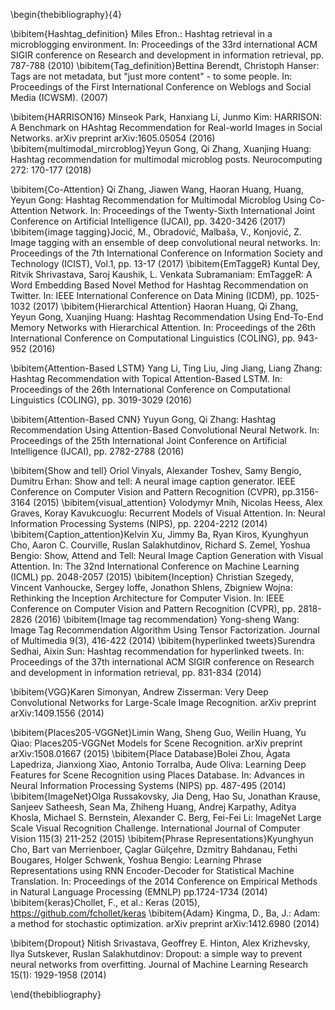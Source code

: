 \begin{thebibliography}{4}

\bibitem{Hashtag_definition} Miles Efron.:
Hashtag retrieval in a microblogging environment. In: Proceedings of the 33rd international ACM SIGIR conference on Research and development in information retrieval, pp. 787-788 (2010)
\bibitem{Tag_definition}Bettina Berendt, Christoph Hanser:
Tags are not metadata, but "just more content" - to some people. In: Proceedings of the First International Conference on Weblogs and Social Media (ICWSM). (2007)

\bibitem{HARRISON16} 	Minseok Park, Hanxiang Li, Junmo Kim:
HARRISON: A Benchmark on HAshtag Recommendation for Real-world Images in Social Networks. arXiv preprint arXiv:1605.05054 (2016)
\bibitem{multimodal_mircroblog}Yeyun Gong, Qi Zhang, Xuanjing Huang:
Hashtag recommendation for multimodal microblog posts. Neurocomputing 272: 170-177 (2018)

\bibitem{Co-Attention} Qi Zhang, Jiawen Wang, Haoran Huang,  Huang, Yeyun Gong:
Hashtag Recommendation for Multimodal Microblog Using Co-Attention Network. In: Proceedings of the Twenty-Sixth International Joint Conference on Artificial Intelligence (IJCAI), pp. 3420-3426 (2017) 
\bibitem{image tagging}Jocić, M., Obradović, Malbaša, V., Konjović, Z. Image tagging with an ensemble of deep convolutional neural networks. In: Proceedings of the 7th International Conference on Information Society and Technology (ICIST), Vol.1, pp. 13-17 (2017)
\bibitem{EmTaggeR}	Kuntal Dey, Ritvik Shrivastava, Saroj Kaushik, L. Venkata Subramaniam:
EmTaggeR: A Word Embedding Based Novel Method for Hashtag Recommendation on Twitter. In: IEEE International Conference on Data Mining (ICDM), pp. 1025-1032 (2017)
\bibitem{Hierarchical Attention} Haoran Huang, Qi Zhang, Yeyun Gong, Xuanjing Huang:
Hashtag Recommendation Using End-To-End Memory Networks with Hierarchical Attention. In: Proceedings of
the 26th International Conference on Computational Linguistics (COLING), pp. 943-952 (2016)

\bibitem{Attention-Based LSTM} Yang Li, Ting Liu, Jing Jiang, Liang Zhang:
Hashtag Recommendation with Topical Attention-Based LSTM. In: Proceedings of
the 26th International Conference on Computational Linguistics (COLING), pp. 3019-3029 (2016)

\bibitem{Attention-Based CNN} 	Yuyun Gong, Qi Zhang:
Hashtag Recommendation Using Attention-Based Convolutional Neural Network. In: Proceedings of the 25th International Joint Conference on Artificial Intelligence (IJCAI), pp. 2782-2788 (2016)

\bibitem{Show and tell} 	Oriol Vinyals, Alexander Toshev, Samy Bengio, Dumitru Erhan:
Show and tell: A neural image caption generator. IEEE Conference on Computer Vision and Pattern Recognition (CVPR), pp.3156-3164 (2015)
\bibitem{visual_attention}	Volodymyr Mnih, Nicolas Heess, Alex Graves, Koray Kavukcuoglu:
Recurrent Models of Visual Attention. In: Neural Information Processing Systems (NIPS), pp. 2204-2212 (2014)
\bibitem{Caption_attention}Kelvin Xu, Jimmy Ba, Ryan Kiros, Kyunghyun Cho, Aaron C. Courville, Ruslan Salakhutdinov, Richard S. Zemel, Yoshua Bengio:
Show, Attend and Tell: Neural Image Caption Generation with Visual Attention. In: The 32nd International Conference on Machine Learning (ICML) pp. 2048-2057 (2015)
\bibitem{Inception}	Christian Szegedy, Vincent Vanhoucke, Sergey Ioffe, Jonathon Shlens, Zbigniew Wojna:
Rethinking the Inception Architecture for Computer Vision. In: IEEE Conference on Computer Vision and Pattern Recognition (CVPR), pp. 2818-2826 (2016)
\bibitem{Image tag recommendation}	Yong-sheng Wang:
Image Tag Recommendation Algorithm Using Tensor Factorization. Journal of Multimedia 9(3), 416-422 (2014)
\bibitem{hyperlinked tweets}Surendra Sedhai, Aixin Sun:
Hashtag recommendation for hyperlinked tweets. In: Proceedings of the 37th international ACM SIGIR conference on Research and development in information retrieval, pp. 831-834 (2014)

\bibitem{VGG}Karen Simonyan, Andrew Zisserman:
Very Deep Convolutional Networks for Large-Scale Image Recognition. arXiv preprint arXiv:1409.1556 (2014)

\bibitem{Places205-VGGNet}Limin Wang, Sheng Guo, Weilin Huang, Yu Qiao:
Places205-VGGNet Models for Scene Recognition. arXiv preprint arXiv:1508.01667 (2015)
\bibitem{Place Database}Bolei Zhou, Àgata Lapedriza, Jianxiong Xiao, Antonio Torralba, Aude Oliva:
Learning Deep Features for Scene Recognition using Places Database. In: Advances in Neural Information Processing Systems (NIPS) pp. 487-495 (2014)
\bibitem{ImageNet}Olga Russakovsky, Jia Deng, Hao Su, Jonathan Krause, Sanjeev Satheesh, Sean Ma, Zhiheng Huang, Andrej Karpathy, Aditya Khosla, Michael S. Bernstein, Alexander C. Berg, Fei-Fei Li:
ImageNet Large Scale Visual Recognition Challenge. International Journal of Computer Vision 115(3) 211-252 (2015)
\bibitem{Phrase Representations}Kyunghyun Cho, Bart van Merrienboer, Çaglar Gülçehre, Dzmitry Bahdanau, Fethi Bougares, Holger Schwenk, Yoshua Bengio:
Learning Phrase Representations using RNN Encoder-Decoder for Statistical Machine Translation. In: Proceedings of the 2014 Conference on Empirical Methods in Natural Language Processing (EMNLP) pp.1724-1734 (2014)
\bibitem{keras}Chollet, F., et al.: Keras (2015), https://github.com/fchollet/keras
\bibitem{Adam}	Kingma, D., Ba, J.: Adam: a method for stochastic optimization. arXiv preprint
arXiv:1412.6980 (2014)

\bibitem{Dropout}	Nitish Srivastava, Geoffrey E. Hinton, Alex Krizhevsky, Ilya Sutskever, Ruslan Salakhutdinov:
Dropout: a simple way to prevent neural networks from overfitting. Journal of Machine Learning Research 15(1): 1929-1958 (2014)

\end{thebibliography}